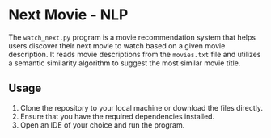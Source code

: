 # Next Movie - NLP

The `watch_next.py` program is a movie recommendation system that helps users discover their next movie to watch based on a given movie description. It reads movie descriptions from the `movies.txt` file and utilizes a semantic similarity algorithm to suggest the most similar movie title.

## Usage

1. Clone the repository to your local machine or download the files directly.
2. Ensure that you have the required dependencies installed. 
3. Open an IDE of your choice and run the program.
